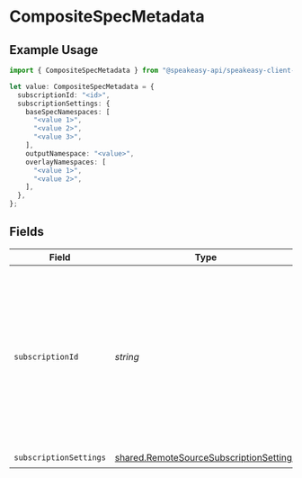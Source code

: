 # CompositeSpecMetadata

## Example Usage

```typescript
import { CompositeSpecMetadata } from "@speakeasy-api/speakeasy-client-sdk-typescript/sdk/models/shared";

let value: CompositeSpecMetadata = {
  subscriptionId: "<id>",
  subscriptionSettings: {
    baseSpecNamespaces: [
      "<value 1>",
      "<value 2>",
      "<value 3>",
    ],
    outputNamespace: "<value>",
    overlayNamespaces: [
      "<value 1>",
      "<value 2>",
    ],
  },
};
```

## Fields

| Field                                                                                                                                                         | Type                                                                                                                                                          | Required                                                                                                                                                      | Description                                                                                                                                                   |
| ------------------------------------------------------------------------------------------------------------------------------------------------------------- | ------------------------------------------------------------------------------------------------------------------------------------------------------------- | ------------------------------------------------------------------------------------------------------------------------------------------------------------- | ------------------------------------------------------------------------------------------------------------------------------------------------------------- |
| `subscriptionId`                                                                                                                                              | *string*                                                                                                                                                      | :heavy_check_mark:                                                                                                                                            | The subscription ID for the remote source subscription, if applicable. This indicates that the namespace is created by a remote source and thus is composite. |
| `subscriptionSettings`                                                                                                                                        | [shared.RemoteSourceSubscriptionSettings](../../../sdk/models/shared/remotesourcesubscriptionsettings.md)                                                     | :heavy_check_mark:                                                                                                                                            | N/A                                                                                                                                                           |